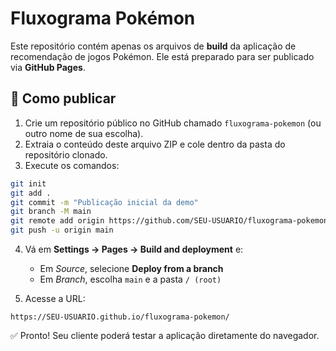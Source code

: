 # Fluxograma Pokémon

Este repositório contém apenas os arquivos de **build** da aplicação de recomendação de jogos Pokémon.
Ele está preparado para ser publicado via **GitHub Pages**.

## 🚀 Como publicar

1. Crie um repositório público no GitHub chamado `fluxograma-pokemon` (ou outro nome de sua escolha).
2. Extraia o conteúdo deste arquivo ZIP e cole dentro da pasta do repositório clonado.
3. Execute os comandos:

```bash
git init
git add .
git commit -m "Publicação inicial da demo"
git branch -M main
git remote add origin https://github.com/SEU-USUARIO/fluxograma-pokemon.git
git push -u origin main
```

4. Vá em **Settings → Pages → Build and deployment** e:
   - Em *Source*, selecione **Deploy from a branch**
   - Em *Branch*, escolha `main` e a pasta `/ (root)`

5. Acesse a URL:
```
https://SEU-USUARIO.github.io/fluxograma-pokemon/
```

✅ Pronto! Seu cliente poderá testar a aplicação diretamente do navegador.
